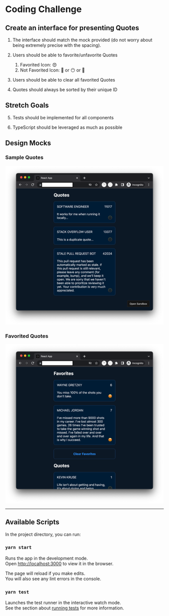 # Coding Challenge

## Create an interface for presenting Quotes

1. The interface should match the mock provided (do not worry about being extremely precise with the spacing).

2. Users should be able to favorite/unfavorite Quotes
   1. Favorited Icon: 😍
   2. Not Favorited Icon: 🫥 or 😶 or 🙂

3. Users should be able to clear all favorited Quotes

4. Quotes should always be sorted by their unique ID

## Stretch Goals

5. Tests should be implemented for all components

6. TypeScript should be leveraged as much as possible

## Design Mocks

### Sample Quotes

![Sample Quotes](./design-mocks/Sample%20Quotes.png)

### Favorited Quotes

![Favorited Quotes](./design-mocks/Favorited%20Quotes.png)

---

## Available Scripts

In the project directory, you can run:

### `yarn start`

Runs the app in the development mode.\
Open [http://localhost:3000](http://localhost:3000) to view it in the browser.

The page will reload if you make edits.\
You will also see any lint errors in the console.

### `yarn test`

Launches the test runner in the interactive watch mode.\
See the section about [running tests](https://facebook.github.io/create-react-app/docs/running-tests) for more information.
